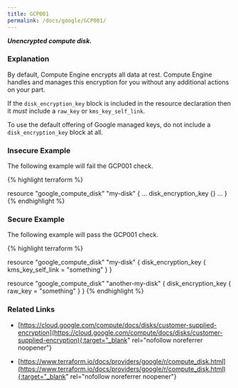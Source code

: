 ```yaml
---
title: GCP001
permalink: /docs/google/GCP001/
---
```


***Unencrypted compute disk.***

### Explanation


By default, Compute Engine encrypts all data at rest. Compute Engine handles and manages this encryption for you without any additional actions on your part.

If the <code>disk_encryption_key</code> block is included in the resource declaration then it *must* include a <code>raw_key</code> or <code>kms_key_self_link</code>.

To use the default offering of Google managed keys, do not include a <code>disk_encryption_key</code> block at all.



### Insecure Example

The following example will fail the GCP001 check.

{% highlight terraform %}

resource "google_compute_disk" "my-disk" {
	... 
	disk_encryption_key {}
	...
}
{% endhighlight %}



### Secure Example

The following example will pass the GCP001 check.

{% highlight terraform %}

resource "google_compute_disk" "my-disk" {
	disk_encryption_key {
		kms_key_self_link = "something"
	}
}

resource "google_compute_disk" "another-my-disk" {
	disk_encryption_key {
		raw_key = "something"
	}
}
{% endhighlight %}


### Related Links


- [https://cloud.google.com/compute/docs/disks/customer-supplied-encryption](https://cloud.google.com/compute/docs/disks/customer-supplied-encryption){:target="_blank" rel="nofollow noreferrer noopener"}

- [https://www.terraform.io/docs/providers/google/r/compute_disk.html](https://www.terraform.io/docs/providers/google/r/compute_disk.html){:target="_blank" rel="nofollow noreferrer noopener"}

